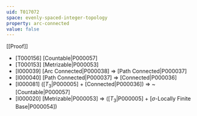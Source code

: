 ```yaml
---
uid: T017072
space: evenly-spaced-integer-topology
property: arc-connected
value: false
---
```

[[Proof]]

* [T000156] [Countable|P000057]
* [T000153] [Metrizable|P000053]
* [I000039] [Arc Connected|P000038] => [Path Connected|P000037]
* [I000040] [Path Connected|P000037] => [Connected|P000036]
* [I000081] ([$T_3$|P000005] + [Connected|P000036]) => ~[Countable|P000057]
* [I000020] [Metrizable|P000053] => ([$T_3$|P000005] + [$\sigma$-Locally Finite Base|P000054])

